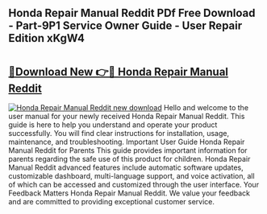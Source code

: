 ## Honda Repair Manual Reddit PDf Free Download - Part-9P1 Service Owner Guide - User Repair Edition xKgW4

# <h2><a href="http://bc19491.oget.top/?id=Honda+Repair+Manual+Reddit">🔗Download New 👉🔴 Honda Repair Manual Reddit</a></h2>

[![Honda Repair Manual Reddit new download](https://i.imgur.com/5g1atiW.png)](http://bc19491.oget.top/?id=Honda+Repair+Manual+Reddit)
Hello and welcome to the user manual for your newly received Honda Repair Manual Reddit. This guide is here to help you understand and operate your product successfully. You will find clear instructions for installation, usage, maintenance, and troubleshooting. Important User Guide Honda Repair Manual Reddit for Parents This guide provides important information for parents regarding the safe use of this product for children. Honda Repair Manual Reddit advanced features include automatic software updates, customizable dashboard, multi-language support, and voice activation, all of which can be accessed and customized through the user interface. Your Feedback Matters Honda Repair Manual Reddit. We value your feedback and are committed to providing exceptional customer service.
